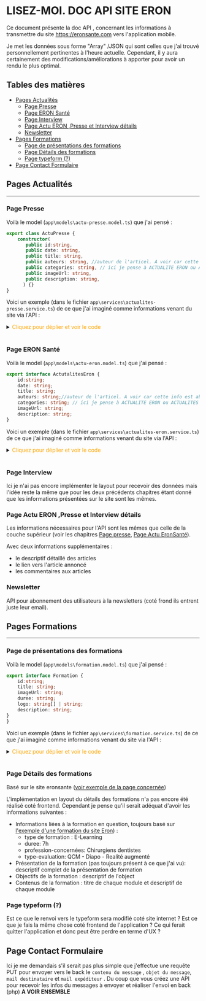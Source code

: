 <style>
r { color: Red }
o { color: Orange }
g { color: Green }
</style>

# LISEZ-MOI. DOC API SITE ERON <!-- omit in toc -->

Ce document présente la doc API , concernant les informations à transmettre du site <https://eronsante.com> vers l'application mobile.

Je met les données sous forme "Array" /JSON qui sont celles que j'ai trouvé personnellement pertinentes à l'heure actuelle. Cependant, il y aura certainement des modifications/améliorations à apporter pour avoir un rendu le plus optimal.

## Tables des matières <!-- omit in toc -->

- [Pages Actualités](#pages-actualités)
  - [Page Presse](#page-presse)
  - [Page ERON Santé](#page-eron-santé)
  - [Page Interview](#page-interview)
  - [Page Actu ERON ,Presse et Interview détails](#page-actu-eron-presse-et-interview-détails)
  - [Newsletter](#newsletter)
- [Pages Formations](#pages-formations)
  - [Page de présentations des formations](#page-de-présentations-des-formations)
  - [Page Détails des formations](#page-détails-des-formations)
  - [Page typeform (?)](#page-typeform-)
- [Page Contact Formulaire](#page-contact-formulaire)

## Pages Actualités

---

### Page Presse

Voilà le model (`app\models\actu-presse.model.ts`) que j'ai pensé :

```ts
export class ActuPresse {
    constructor(
       public id:string,
       public date: string,
       public title: string,
       public auteurs: string, //auteur de l'articel. A voir car cette info est absente sur le site
       public categories: string, // ici je pense à ACTUALITE ERON ou ACTUALITES PRESSE ou ACTUALITES INTERVIEW
       public imageUrl: string,
       public description: string,
      ) {}
}
```

Voici un exemple (dans le fichier `app\services\actualites-presse.service.ts`) de ce que j'ai imaginé comme informations venant du site via l'API :

<details>
<summary> <o>Cliquez pour déplier et voir le code</o></summary>

```ts
private _actualitesPresse: ActuPresse[] = [
    new ActuPresse(
      'ap1',
      '21 Juillet 2021',
      "Une nouvelle Formation Kiné éligible au DPC : Broncho-Pneumopathie-Chronique Obstructive (BPCO) Parcours de soin et prise en charge",
      "L'équipe EronSanté",
      '#EronSanté',
      'https://eronsante.com/wp-content/uploads/2021/07/Sans-titre-27-9.png',
      "Broncho-Pneumopathie-Chronique Obstructive (BPCO) Parcours de soin et prise en charge en kinésithérapie L’équipe d’ERON Santé a le plaisir de vous informer que l’Agence nationale du Développement "    ),
    new ActuPresse(
      'ap2',
      '16 Juillet 2021',
      "ERON Santé recrute un(e) Community Manager ",
      "L'équipe EronSanté",
      '#EronSanté',
      'https://eronsante.com/wp-content/uploads/2021/07/Sans-titre-27-6.png',
      "RON Santé recrute un(e) Community Manager Rattachement hiérarchique: Direction de la communication Disponibilité : ASAP !  Lieu : Paris ou Marseille Le Groupe ERON Santé  ERON "
        ),
    new ActuPresse(
      'ap3',
      '23 Juin 2021',
      " WEBINAR / LA GESTION DU STRESS AU TRAVAIL ",
      "L'équipe EronSanté",
      '#EronSanté',
      'https://eronsante.com/wp-content/uploads/2021/05/WEBINAR_Visuel_definitif_valide-1024x575-1-750x465.png',
      "JEUDI 22 AVRIL 2021 DE 19:00 UTC+01 À 20:00 UTC+01 WEBINAR : LA GESTION DU STRESS AU TRAVAIL Animateur : Le docteur Jean-Luc HAZIZA délivre des conférences "
     ),
    new ActuPresse(
      'ap4',
      '16 Juin 2021',
      "Une nouvelle Formation Infirmier éligible au DPC : Accompagnement des patients en fin de vie et développement de l’accès aux soins palliatifs  ",
      "L'équipe EronSanté",
      '#EronSanté',
      'https://eronsante.com/wp-content/uploads/2021/06/Sans-titre-21-1024x681-1-750x465.png',
      "Accompagnement des patients en fin de vie et développement de l’accès aux soins palliatifs L’équipe d’ERON Santé a le plaisir de vous informer que l’Agence "
        )
  ];
```

</details>
<br>

### Page ERON Santé

Voilà le model (`app\models\actu-eron.model.ts`) que j'ai pensé :

```ts
export interface ActutalitesEron {
    id:string;
    date: string;
    title: string;
    auteurs: string;//auteur de l'articel. A voir car cette info est absente sur le site
    categories: string; // ici je pense à ACTUALITE ERON ou ACTUALITES PRESSE ou ACTUALITES INTERVIEW
    imageUrl: string;
    description: string;
}
```

Voici un exemple (dans le fichier `app\services\actualites-eron.service.ts`) de ce que j'ai imaginé comme informations venant du site via l'API :

<details>
<summary><o>Cliquez pour déplier et voir le code</o></summary>

```ts
private actualiteEron: ActutalitesEron[] = [
    { 
      id: 'actu-1',
      date:'21 Juillet 2021',
      title: "Une nouvelle Formation Kiné éligible au DPC : Broncho-Pneumopathie-Chronique Obstructive (BPCO) Parcours de soin et prise en charge",
      auteurs:"L'équipe EronSanté",
      categories:'#EronSanté',
      imageUrl:
        'https://eronsante.com/wp-content/uploads/2021/07/Sans-titre-27-9.png',
      description: "Broncho-Pneumopathie-Chronique Obstructive (BPCO) Parcours de soin et prise en charge en kinésithérapie L’équipe d’ERON Santé a le plaisir de vous informer que l’Agence nationale du Développement "
    },
    {
      id: 'actu-2',
      date:'16 Juillet 2021',
      title: "ERON Santé recrute un(e) Community Manager ",
      auteurs:"L'équipe EronSanté",
      categories:'#EronSanté',
      imageUrl:
        'https://eronsante.com/wp-content/uploads/2021/07/Sans-titre-27-6.png',
      description: "RON Santé recrute un(e) Community Manager Rattachement hiérarchique: Direction de la communication Disponibilité : ASAP !  Lieu : Paris ou Marseille Le Groupe ERON Santé  ERON "
    },
    {
      id: 'actu-3',
      date:'23 Juin 2021',
      title: " WEBINAR / LA GESTION DU STRESS AU TRAVAIL ",
      auteurs:"L'équipe EronSanté",
      categories:'#EronSanté',
      imageUrl:
        'https://eronsante.com/wp-content/uploads/2021/05/WEBINAR_Visuel_definitif_valide-1024x575-1-750x465.png',
      description: "JEUDI 22 AVRIL 2021 DE 19:00 UTC+01 À 20:00 UTC+01 WEBINAR : LA GESTION DU STRESS AU TRAVAIL Animateur : Le docteur Jean-Luc HAZIZA délivre des conférences "
    },
    {
      id: 'actu-4',
      date:'16 Juin 2021',
      title: "Une nouvelle Formation Infirmier éligible au DPC : Accompagnement des patients en fin de vie et développement de l’accès aux soins palliatifs  ",
      auteurs:"L'équipe EronSanté",
      categories:'#EronSanté',
      imageUrl:
        'https://eronsante.com/wp-content/uploads/2021/06/Sans-titre-21-1024x681-1-750x465.png',
      description: "Accompagnement des patients en fin de vie et développement de l’accès aux soins palliatifs L’équipe d’ERON Santé a le plaisir de vous informer que l’Agence "
    },
  
  ]
```

</details>
<br>

### Page Interview

Ici je n'ai pas encore implémenter le layout pour recevoir des données mais l'idée reste la même que pour les deux précédents chapitres étant donné que les informations présentées sur le site sont les mêmes.

### Page Actu ERON ,Presse et Interview détails

Les informations nécessaires pour l'API sont les mêmes que celle de la couche supérieur (voir les chapitres [Page presse](#page-presse), [Page Actu EronSanté](#page-eron-santé)).

Avec deux informations supplémentaires :

- le descriptif détaillé des articles
- le lien vers l'article annoncé
- les commentaires aux articles

### Newsletter 

API pour abonnement des utilisateurs à la newsletters (coté frond ils entrent juste leur email).

## Pages Formations

---

### Page de présentations des formations

Voilà le model (`app\models\formation.model.ts`) que j'ai pensé :

```ts
export interface Formation {
    id:string;
    title: string;
    imageUrl: string;
    duree: string;
    logo: string[] | string;
    description: string;
}
}
```

Voici un exemple (dans le fichier `app\services\formation.service.ts`) de ce que j'ai imaginé comme informations venant du site via l'API :
<details>
<summary><o>Cliquez pour déplier et voir le code</o></summary>

```ts
private formations: Formation[] = [
  { 
    id: 'med-1',
    title: 'Dépistage des cancers',
    imageUrl:'https://cdn.futura-sciences.com/buildsv6/images/wide1920/2/0/e/20e9b28cb4_50175940_cellules-cancereuses.jpg',
    duree: "10h",
    logo: ["DPC","FIFPL"],
    description: "Cette formation en eLearning permet d'apporter des connaissances théoriques et pratiques vous permettant de réaliser un depistage des cancers"
  },
  {
    id: 'med-2',
    title: 'Dépistage des cancers',
    imageUrl:'https://cdn.futura-sciences.com/buildsv6/images/wide1920/2/0/e/20e9b28cb4_50175940_cellules-cancereuses.jpg',
    duree: "10h",
    logo: ["DPC","FIFPL"],
    description: "Cette formation en eLearning permet d'apporter des connaissances théoriques et pratiques vous permettant de réaliser un depistage des cancers"
  },
  {
    id: 'med-3',
    title: 'Dépistage des cancers',
    imageUrl:'https://cdn.futura-sciences.com/buildsv6/images/wide1920/2/0/e/20e9b28cb4_50175940_cellules-cancereuses.jpg',
    duree: "10h",
    logo: "DPC",
    description: "Cette formation en eLearning permet d'apporter des connaissances théoriques et pratiques vous permettant de réaliser un depistage des cancers"
  },
  {
    id: 'med-4',
    title: 'Dépistage des cancers',
    imageUrl:'https://cdn.futura-sciences.com/buildsv6/images/wide1920/2/0/e/20e9b28cb4_50175940_cellules-cancereuses.jpg',
    duree: "10h",
    logo: "DPC",
    description: "Cette formation en eLearning permet d'apporter des connaissances théoriques et pratiques vous permettant de réaliser un depistage des cancers"
  },

]
```

</details>
<br>

### Page Détails des formations

Basé sur le site eronsante ([voir exemple de la page concernée](https://eronsante.com/formations/diagnostic-des-lesions-muqueuses-et-osseuses-de-la-cavite-buccale/))

L'implémentation en layout du détails des formations n'a pas encore été réalisé coté frontend. Cependant je pense qu'il serait adéquat d'avoir les informations suivantes :

- Informations liées à la formation en question, toujours basé sur [l'exemple d'une formation du site Eron](https://eronsante.com/formations/diagnostic-des-lesions-muqueuses-et-osseuses-de-la-cavite-buccale/)) :
  - type de formation : E-Learning
  - duree: 7h
  - profession-concernées: Chirurgiens dentistes
  - type-evaluation: QCM - Diapo - Realité augmenté
- Présentation de la formation (pas toujours présent à ce que j'ai vu): descriptif complet de la présentation de formation
- Objectifs de la formation : descriptif de l'object
- Contenus de la formation : titre de chaque module et descriptif de chaque module

### Page typeform (?)

Est ce que le renvoi vers le typeform sera modifié coté site internet ?
Est ce que je fais la même chose coté frontend de l'application ? Ce qui ferait quitter l'application et donc peut être perdre en terme d'UX ?

## Page Contact Formulaire

Ici je me demandais s'il serait pas plus simple que j'effectue une requête PUT pour envoyer vers le back le `contenu du message` , `objet du message`, `mail destinataire` et `mail expéditeur` .
Du coup que vous créez une API pour recevoir les infos du messages à envoyer et réaliser l'envoi en back (php)
**A VOIR ENSEMBLE**
